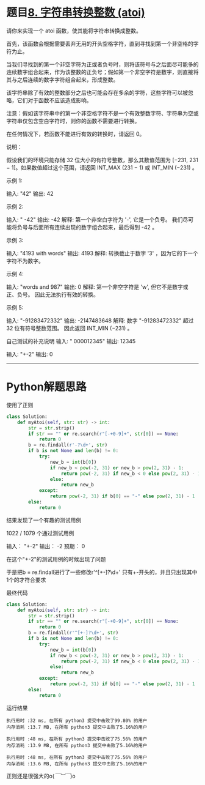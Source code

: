 # 题目[8. 字符串转换整数 (atoi)](https://leetcode-cn.com/problems/string-to-integer-atoi/)

请你来实现一个 atoi 函数，使其能将字符串转换成整数。

首先，该函数会根据需要丢弃无用的开头空格字符，直到寻找到第一个非空格的字符为止。

当我们寻找到的第一个非空字符为正或者负号时，则将该符号与之后面尽可能多的连续数字组合起来，作为该整数的正负号；假如第一个非空字符是数字，则直接将其与之后连续的数字字符组合起来，形成整数。

该字符串除了有效的整数部分之后也可能会存在多余的字符，这些字符可以被忽略，它们对于函数不应该造成影响。

注意：假如该字符串中的第一个非空格字符不是一个有效整数字符、字符串为空或字符串仅包含空白字符时，则你的函数不需要进行转换。

在任何情况下，若函数不能进行有效的转换时，请返回 0。

说明：

假设我们的环境只能存储 32 位大小的有符号整数，那么其数值范围为 [−231,  231 − 1]。如果数值超过这个范围，请返回  INT_MAX (231 − 1) 或 INT_MIN (−231) 。

示例 1:

输入: "42"
输出: 42

示例 2:

输入: "   -42"
输出: -42
解释: 第一个非空白字符为 '-', 它是一个负号。
     我们尽可能将负号与后面所有连续出现的数字组合起来，最后得到 -42 。

示例 3:

输入: "4193 with words"
输出: 4193
解释: 转换截止于数字 '3' ，因为它的下一个字符不为数字。

示例 4:

输入: "words and 987"
输出: 0
解释: 第一个非空字符是 'w', 但它不是数字或正、负号。
     因此无法执行有效的转换。

示例 5:

输入: "-91283472332"
输出: -2147483648
解释: 数字 "-91283472332" 超过 32 位有符号整数范围。 
     因此返回 INT_MIN (−231) 。

自己测试的补充说明
输入: "   000012345"
输出: 12345

输入: "+-2"
输出: 0

*****

# Python解题思路

使用了正则

```python
class Solution:
    def myAtoi(self, str: str) -> int:
        str = str.strip()
        if str == "" or re.search(r"[-+0-9]+", str[0]) == None:
            return 0
        b = re.findall(r'-?\d+', str)
        if b is not None and len(b) != 0:
            try:
                new_b = int(b[0])
                if new_b < pow(-2, 31) or new_b > pow(2, 31) - 1:
                    return pow(-2, 31) if new_b < 0 else pow(2, 31) - 1
                else:
                    return new_b
            except:
                return pow(-2, 31) if b[0] == "-" else pow(2, 31) - 1
        else:
            return 0
```

结果发现了一个有趣的测试用例

1022 / 1079 个通过测试用例

输入： "+-2"
输出： -2
预期： 0

在这个"+-2"的测试用例的时候出现了问题

于是把b = re.findall进行了一些修改r'^[+-]?\d+'
只有+-开头的，并且只出现其中1个的才符合要求

最终代码

```python
class Solution:
    def myAtoi(self, str: str) -> int:
        str = str.strip()
        if str == "" or re.search(r"[-+0-9]+", str[0]) == None:
            return 0
        b = re.findall(r'^[+-]?\d+', str)
        if b is not None and len(b) != 0:
            try:
                new_b = int(b[0])
                if new_b < pow(-2, 31) or new_b > pow(2, 31) - 1:
                    return pow(-2, 31) if new_b < 0 else pow(2, 31) - 1
                else:
                    return new_b
            except:
                return pow(-2, 31) if b[0] == "-" else pow(2, 31) - 1
        else:
            return 0
```

运行结果

```
执行用时 :32 ms, 在所有 python3 提交中击败了99.80% 的用户
内存消耗 :13.7 MB, 在所有 python3 提交中击败了5.16%的用户

执行用时 :48 ms, 在所有 python3 提交中击败了75.56% 的用户
内存消耗 :13.9 MB, 在所有 python3 提交中击败了5.16%的用户

执行用时 :48 ms, 在所有 python3 提交中击败了75.56% 的用户
内存消耗 :13.6 MB, 在所有 python3 提交中击败了5.16%的用户
```

正则还是很强大的o(*￣︶￣*)o